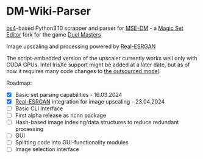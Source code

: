 # DM-Wiki-Parser
[bs4](https://pypi.org/project/beautifulsoup4/)-based Python3.10 scrapper and parser for [MSE-DM](https://github.com/LotusPenguin/MSE-DM) - a [Magic Set Editor](https://github.com/twanvl/MagicSetEditor2) fork for the game [Duel Masters](https://duelmasters.fandom.com/wiki/Duel_Masters_Wiki)

Image upscaling and processing powered by [Real-ESRGAN](https://github.com/xinntao/Real-ESRGAN/)

The script-embedded version of the upscaler currently works well only with CUDA GPUs. Intel IrisXe support might be added at a later date, but as of now it requires many code changes to [the outsourced model](https://github.com/xinntao/Real-ESRGAN/).

Roadmap:
- [x] Basic set parsing capabilities - 16.03.2024
- [x] [Real-ESRGAN](https://github.com/xinntao/Real-ESRGAN/) integration for image upscaling - 23.04.2024
- [ ] Basic CLI Interface
- [ ] First alpha release as ncnn package
- [ ] Hash-based image indexing/data structures to reduce redundant processing
- [ ] GUI
- [ ] Splitting code into GUI-functionality modules
- [ ] Image selection interface

